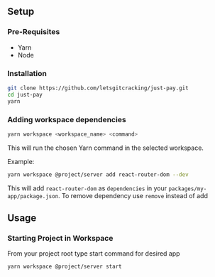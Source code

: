 ## Setup

### Pre-Requisites

- Yarn
- Node

### Installation

```bash
git clone https://github.com/letsgitcracking/just-pay.git
cd just-pay
yarn
```

### Adding workspace dependencies

```bash
yarn workspace <workspace_name> <command>
```

This will run the chosen Yarn command in the selected workspace.

Example:

```bash
yarn workspace @project/server add react-router-dom --dev
```

This will add `react-router-dom` as `dependencies` in your `packages/my-app/package.json`. To remove dependency use `remove` instead of add

## Usage

### Starting Project in Workspace

From your project root type start command for desired app

```bash
yarn workspace @project/server start
```
